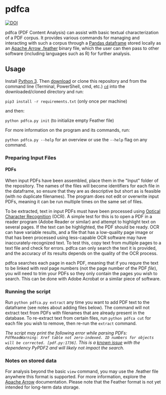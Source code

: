 # pdfca

[![DOI](https://zenodo.org/badge/145485474.svg)](https://zenodo.org/badge/latestdoi/145485474)

pdfca (PDF Content Analysis) can assist with basic textual characterization of a PDF corpus. It provides various commands for managing and interacting with such a corpus through a [Pandas dataframe](https://pandas.pydata.org/pandas-docs/stable/reference/api/pandas.DataFrame.html) stored locally as an [Apache Arrow .feather](https://github.com/wesm/feather) binary file, which the user can then pass to other software (including languages such as R) for further analysis.

## Usage
Install [Python 3](https://www.python.org/downloads/). Then [download](https://github.com/tylerdq/pdfca/archive/master.zip) or clone this repository and from the command line (Terminal, PowerShell, cmd, etc.) [`cd`](https://www.git-tower.com/learn/git/ebook/en/command-line/appendix/command-line-101) into the downloaded/cloned directory and run:

`pip3 install -r requirements.txt` (only once per machine)

and then:

`python pdfca.py init` (to initialize empty Feather file)

For more information on the program and its commands, run:

`python pdfca.py --help` for an overview or use the `--help` flag on any command.

### Preparing Input Files
#### PDFs
When input PDFs have been assembled, place them in the "Input" folder of the repository. The names of the files will become identifiers for each file in the dataframe, so ensure that they are as descriptive but short as is feasible (with no duplicate filenames). The program does not edit or overwrite input PDFs, meaning it can be run multiple times on the same set of files.

To be extracted, text in input PDFs must have been processed using [Optical Character Recognition](https://en.wikipedia.org/wiki/Optical_character_recognition) (OCR). A simple test for this is to open a PDF in a reader program (Adobe Reader or similar) and attempt to highlight text on several pages. If the text can be highlighted, the PDF should be ready. OCR can have variable results, and a file that has a low-quality page image or that has been processed using less-capable OCR software may have inaccurately-recognized text. To test this, copy text from multiple pages to a text file and check for errors. pdfca can only search the text it is provided, and the accuracy of its results depends on the quality of the OCR process.

pdfca searches each page in each PDF, meaning that if you requre the text to be linked with *real* page numbers (not the page number of the PDF *file*), you will need to trim your PDFs so they only contain the pages you wish to search. This can be done with Adobe Acrobat or a similar piece of software.

### Running the script

Run `python pdfca.py extract` any time you want to add PDF text to the dataframe (see notes about adding files below). The command will not extract text from PDFs with filenames that are already present in the database. To re-extract text from certain files, run `python pdfca cut` for each file you wish to remove, then re-run the `extract` command.

*The script may print the following error while parsing PDFs: `PdfReadWarning: Xref table not zero-indexed. ID numbers for objects will be corrected. [pdf.py:1736]`. This is a [known issue](https://github.com/mstamy2/PyPDF2/issues/36) with the dependency PyPDF2 and will likely not impact the search.*

### Notes on stored data
For analysis beyond the basic `view` command, you may use the .feather file anywhere this format is supported. For more information, explore the [Apache Arrow](https://arrow.apache.org/) documentation. Please note that the Feather format is not yet intended for long-term data storage.